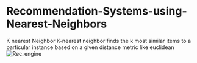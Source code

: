 # Recommendation-Systems-using-Nearest-Neighbors
K  nearest Neighbor K-nearest neighbor finds the k most similar items to a particular instance based on a given distance metric like euclidean
[](url)
![Rec_engine](https://user-images.githubusercontent.com/67221077/103929601-8fabed00-5143-11eb-99cd-d9ff81282ae9.jpg)

